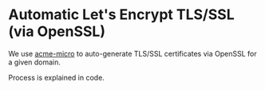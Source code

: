 # Automatic Let's Encrypt TLS/SSL (via OpenSSL)

We use [acme-micro](https://github.com/kpcyrd/acme-micro) to auto-generate TLS/SSL certificates via OpenSSL for a given domain.

Process is explained in code.
